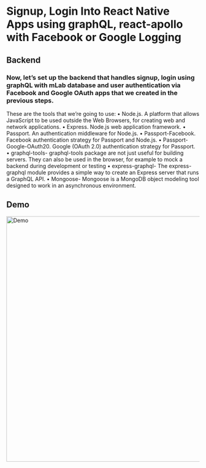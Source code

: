 # Signup, Login Into React Native Apps using graphQL, react-apollo with Facebook or Google Logging

## Backend
### Now, let’s set up the backend that handles signup, login using graphQL with mLab database and user authentication via Facebook and Google OAuth apps that we created in the previous steps.
These are the tools that we’re going to use:
•	Node.js. A platform that allows JavaScript to be used outside the Web Browsers, for creating web and network applications.
•	Express. Node.js web application framework.
•	Passport. An authentication middleware for Node.js.
•	Passport-Facebook. Facebook authentication strategy for Passport and Node.js.
•	Passport-Google-OAuth20. Google (OAuth 2.0) authentication strategy for Passport.
•	graphql-tools- graphql-tools package are not just useful for building servers. They can also be used in the browser, for example to mock a backend during development or testing
•	express-graphql- The express-graphql module provides a simple way to create an Express server that runs a GraphQL API.
•	Mongoose- Mongoose is a MongoDB object modeling tool designed to work in an asynchronous environment.

## Demo

<img src="https://github.com/rationalappdev/oauth-login/blob/master/demo.gif" alt="Demo" width="640" />
